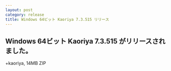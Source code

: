 ```yaml
---
layout: post
category: release
title: Windows 64ビット Kaoriya 7.3.515 リリース
---
```


Windows 64ビット Kaoriya 7.3.515 がリリースされました。
-------------------------------------------------------

+kaoriya, 14MB ZIP
